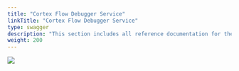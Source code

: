 ```yaml
---
title: "Cortex Flow Debugger Service"
linkTitle: "Cortex Flow Debugger Service"
type: swagger
description: "This section includes all reference documentation for the APIs exposed by the Cortex Flow Debugger Service."
weight: 200
---
```


<img src="/images/work-in-progress.jpg">
